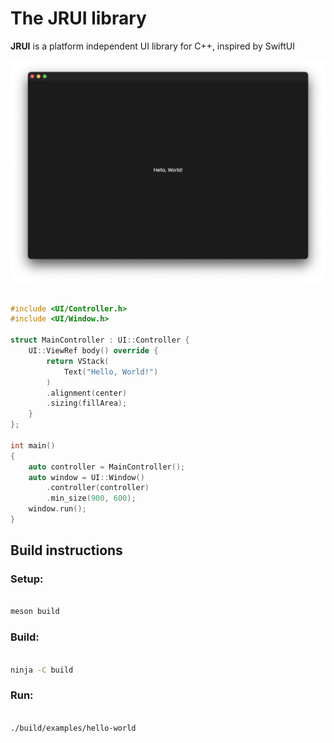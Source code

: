 # The JRUI library

**JRUI** is a platform independent UI library for C++, inspired by SwiftUI

![sample image](public/sample.png "sample image")

```cpp

#include <UI/Controller.h>
#include <UI/Window.h>

struct MainController : UI::Controller {
    UI::ViewRef body() override {
        return VStack(
            Text("Hello, World!")
        )
        .alignment(center)
        .sizing(fillArea);
    }
};

int main()
{
    auto controller = MainController();
    auto window = UI::Window()
        .controller(controller)
        .min_size(900, 600);
    window.run();
}

```

## Build instructions

### Setup:

```sh

meson build

```

### Build:

```sh

ninja -C build

```

### Run:

```sh

./build/examples/hello-world

```
